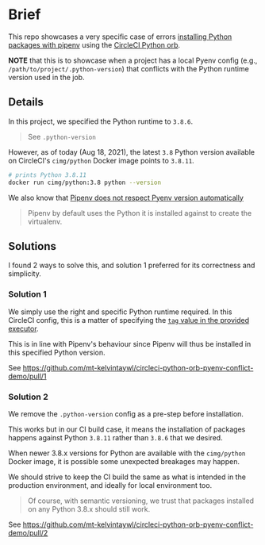 # Brief

This repo showcases a very specific case of errors [installing Python packages with pipenv](https://circleci.com/developer/orbs/orb/circleci/python#usage-work-with-pipenv) using the [CircleCI Python orb](https://circleci.com/developer/orbs/orb/circleci/python).

**NOTE** that this is to showcase when a project has a local Pyenv config (e.g., `/path/to/project/.python-version`) that conflicts with the Python runtime version used in the job.

## Details

In this project, we specified the Python runtime to `3.8.6`.
> See `.python-version`


However, as of today (Aug 18, 2021), the latest `3.8` Python version available on CircleCI's `cimg/python` Docker image points to `3.8.11`.

```sh
# prints Python 3.8.11
docker run cimg/python:3.8 python --version
```


We also know that [Pipenv does not respect Pyenv version automatically](https://pipenv.pypa.io/en/latest/diagnose/#pipenv-does-not-respect-pyenvs-global-and-local-python-versions)

> Pipenv by default uses the Python it is installed against to create the virtualenv.

## Solutions

I found 2 ways to solve this, and solution 1 preferred for its correctness and simplicity.

### Solution 1

We simply use the right and specific Python runtime required. In this CircleCI config, this is a matter of specifying the [`tag` value in the provided executor](https://circleci.com/developer/orbs/orb/circleci/python#executors-default).

This is in line with Pipenv's behaviour since Pipenv will thus be installed in this specified Python version.

See https://github.com/mt-kelvintaywl/circleci-python-orb-pyenv-conflict-demo/pull/1

### Solution 2

We remove the `.python-version` config as a pre-step before installation.

This works but in our CI build case, it means the installation of packages happens against Python `3.8.11` rather than `3.8.6` that we desired.

When newer 3.8.x versions for Python are available with the `cimg/python` Docker image, it is possible some unexpected breakages may happen.

We should strive to keep the CI build the same as what is intended in the production environment, and ideally for local environment too.
> Of course, with semantic versioning, we trust that packages installed on any Python 3.8.x should still work.

See https://github.com/mt-kelvintaywl/circleci-python-orb-pyenv-conflict-demo/pull/2
